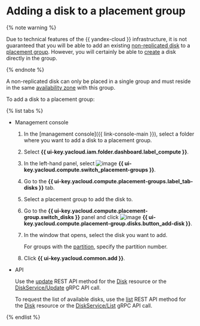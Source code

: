 # Adding a disk to a placement group

{% note warning %}

Due to technical features of the {{ yandex-cloud }} infrastructure, it is not guaranteed that you will be able to add an existing [non-replicated disk](../../concepts/disk.md#nr-disks) to a [placement group](../../concepts/disk-placement-group.md). However, you will certainly be able to [create](../disk-create/nonreplicated.md#nr-disk-in-group) a disk directly in the group.

{% endnote %}

A non-replicated disk can only be placed in a single group and must reside in the same [availability zone](../../../overview/concepts/geo-scope.md) with this group.

To add a disk to a placement group:

{% list tabs %}

- Management console

   1. In the [management console]({{ link-console-main }}), select a folder where you want to add a disk to a placement group.
   1. Select **{{ ui-key.yacloud.iam.folder.dashboard.label_compute }}**.
   1. In the left-hand panel, select ![image](../../../_assets/compute/group-placement-pic.svg) **{{ ui-key.yacloud.compute.switch_placement-groups }}**.
   1. Go to the **{{ ui-key.yacloud.compute.placement-groups.label_tab-disks }}** tab.
   1. Select a placement group to add the disk to.
   1. Go to the **{{ ui-key.yacloud.compute.placement-group.switch_disks }}** panel and click ![image](../../../_assets/plus-sign.svg) **{{ ui-key.yacloud.compute.placement-group.disks.button_add-disk }}**.
   1. In the window that opens, select the disk you want to add.

      For groups with the [partition](../../concepts/disk-placement-group.md#partition), specify the partition number.
   1. Click **{{ ui-key.yacloud.common.add }}**.


- API

   Use the [update](../../api-ref/Disk/update.md) REST API method for the [Disk](../../api-ref/Disk/index.md) resource or the [DiskService/Update](../../api-ref/grpc/disk_service.md#Update) gRPC API call.

   To request the list of available disks, use the [list](../../api-ref/Disk/list.md) REST API method for the [Disk](../../api-ref/Disk/index.md) resource or the [DiskService/List](../../api-ref/grpc/disk_service.md#List) gRPC API call.

{% endlist %}
